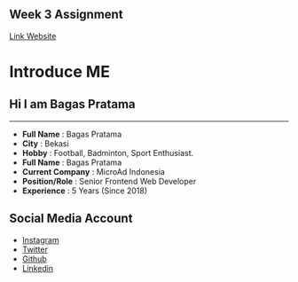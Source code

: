 ## Week 3 Assignment
[Link Website](https://www.instagram.com/pbagastama/)

# Introduce ME

## Hi I am Bagas Pratama
---

- **Full Name** : Bagas Pratama
- **City**  : Bekasi
- **Hobby** : Football, Badminton, Sport Enthusiast.
- **Full Name** : Bagas Pratama
- **Current Company** : MicroAd Indonesia
- **Position/Role** : Senior Frontend Web Developer
- **Experience** : 5 Years (Since 2018)

## Social Media Account
- [Instagram](https://www.instagram.com/pbagastama/)
- [Twitter](https://twitter.com/pbagastama)
- [Github](https://github.com/pbagastama)
- [Linkedin](https://www.linkedin.com/in/pbagastama/)
